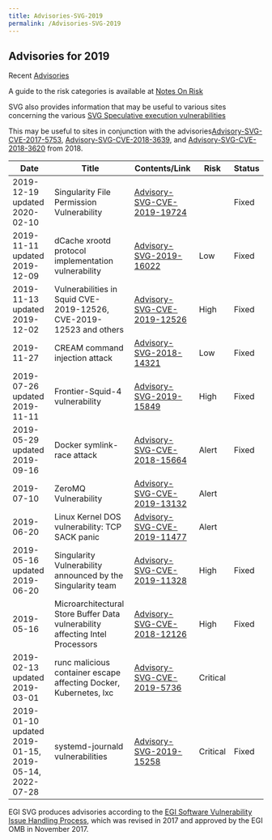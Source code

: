 ```yaml
---
title: Advisories-SVG-2019
permalink: /Advisories-SVG-2019
---
```


## Advisories for 2019

Recent [Advisories](../README.md)

A guide to the risk categories is available at
[Notes On Risk](https://confluence.egi.eu/display/EGIBG/Notes+on+Risk)

SVG also provides information that may be useful to various sites concerning the
various
[SVG Speculative execution vulnerabilities](../2017/Speculative_Execution_Vulnerabilities.md)

This may be useful to sites in conjunction with the
advisories[Advisory-SVG-CVE-2017-5753](../2017/Advisory-SVG-CVE-2017-5753.md),
[Advisory-SVG-CVE-2018-3639](../2018/Advisory-SVG-CVE-2018-3639.md), and
[Advisory-SVG-CVE-2018-3620](../2018/Advisory-SVG-CVE-2018-3620.md) from 2018.

| Date                                      | Title                                                                         | Contents/Link                                                         | Risk           | Status   |
| ----------------------------------------- | ----------------------------------------------------------------------------- | --------------------------------------------------------------------- | -------------- | -------- |
| 2019-12-19 updated 2020-02-10             | Singularity File Permission Vulnerability                                     | [Advisory-SVG-CVE-2019-19724](./Advisory-SVG-CVE-2019-19724.md)       |                | Fixed    |
| 2019-11-11 updated 2019-12-09             | dCache xrootd protocol implementation vulnerability                           | [Advisory-SVG-2019-16022](./Advisory-SVG-2019-16022.md)               | Low            | Fixed    |
| 2019-11-13 updated 2019-12-02             | Vulnerabilities in Squid CVE-2019-12526, CVE-2019-12523 and others            | [Advisory-SVG-CVE-2019-12526](./Advisory-SVG-CVE-2019-12526.md)       | High           | Fixed    |
| 2019-11-27                                | CREAM command injection attack                                                | [Advisory-SVG-2018-14321](../2018/Advisory-SVG-2018-14321.md)         | Low            | Fixed    |
| 2019-07-26 updated 2019-11-11             | Frontier-Squid-4 vulnerability                                                | [Advisory-SVG-2019-15849](./Advisory-SVG-2019-15849.md)               | High           | Fixed    |
| 2019-05-29 updated 2019-09-16             | Docker symlink-race attack                                                    | [Advisory-SVG-CVE-2018-15664](../2018/Advisory-SVG-CVE-2018-15664.md) | Alert          | Fixed    |
| 2019-07-10                                | ZeroMQ Vulnerability                                                          | [Advisory-SVG-CVE-2019-13132](./Advisory-SVG-CVE-2019-13132.md)       | Alert          |          |
| 2019-06-20                                | Linux Kernel DOS vulnerability: TCP SACK panic                                | [Advisory-SVG-CVE-2019-11477](./Advisory-SVG-CVE-2019-11477.md)       | Alert          |          |
| 2019-05-16 updated 2019-06-20             | Singularity Vulnerability announced by the Singularity team                   | [Advisory-SVG-CVE-2019-11328](./Advisory-SVG-CVE-2019-11328.md)       | High           | Fixed    |
| 2019-05-16                                | Microarchitectural Store Buffer Data vulnerability affecting Intel Processors | [Advisory-SVG-CVE-2018-12126](../2018/Advisory-SVG-CVE-2018-12126.md) | High           | Fixed    |
| 2019-02-13 updated 2019-03-01             | runc malicious container escape affecting Docker, Kubernetes, lxc             | [Advisory-SVG-CVE-2019-5736](./Advisory-SVG-CVE-2019-5736.md)         | Critical       |          |
| 2019-01-10 updated 2019-01-15, 2019-05-14, 2022-07-28 | systemd-journald vulnerabilities                                              | [Advisory-SVG-2019-15258](./Advisory-SVG-2019-15258.md)               | Critical | Fixed |

EGI SVG produces advisories according to the
[EGI Software Vulnerability Issue Handling Process](https://documents.egi.eu/document/3145),
which was revised in 2017 and approved by the EGI OMB in November 2017.

